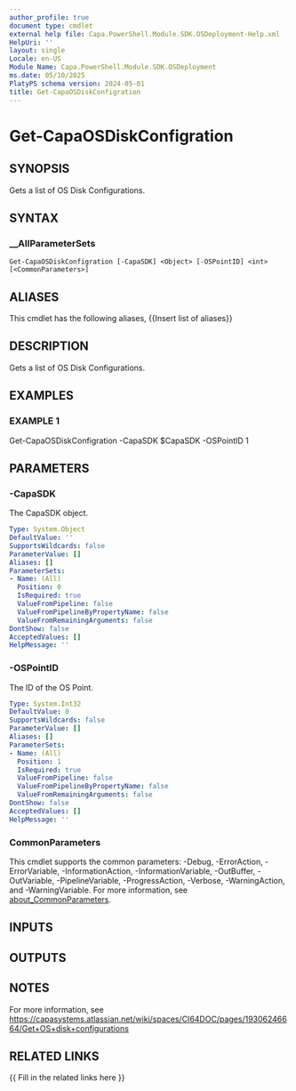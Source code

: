 ```yaml
---
author_profile: true
document type: cmdlet
external help file: Capa.PowerShell.Module.SDK.OSDeployment-Help.xml
HelpUri: ''
layout: single
Locale: en-US
Module Name: Capa.PowerShell.Module.SDK.OSDeployment
ms.date: 05/10/2025
PlatyPS schema version: 2024-05-01
title: Get-CapaOSDiskConfigration
---
```


# Get-CapaOSDiskConfigration

## SYNOPSIS

Gets a list of OS Disk Configurations.

## SYNTAX

### __AllParameterSets

```
Get-CapaOSDiskConfigration [-CapaSDK] <Object> [-OSPointID] <int> [<CommonParameters>]
```

## ALIASES

This cmdlet has the following aliases,
  {{Insert list of aliases}}

## DESCRIPTION

Gets a list of OS Disk Configurations.

## EXAMPLES

### EXAMPLE 1

Get-CapaOSDiskConfigration -CapaSDK $CapaSDK -OSPointID 1

## PARAMETERS

### -CapaSDK

The CapaSDK object.

```yaml
Type: System.Object
DefaultValue: ''
SupportsWildcards: false
ParameterValue: []
Aliases: []
ParameterSets:
- Name: (All)
  Position: 0
  IsRequired: true
  ValueFromPipeline: false
  ValueFromPipelineByPropertyName: false
  ValueFromRemainingArguments: false
DontShow: false
AcceptedValues: []
HelpMessage: ''
```

### -OSPointID

The ID of the OS Point.

```yaml
Type: System.Int32
DefaultValue: 0
SupportsWildcards: false
ParameterValue: []
Aliases: []
ParameterSets:
- Name: (All)
  Position: 1
  IsRequired: true
  ValueFromPipeline: false
  ValueFromPipelineByPropertyName: false
  ValueFromRemainingArguments: false
DontShow: false
AcceptedValues: []
HelpMessage: ''
```

### CommonParameters

This cmdlet supports the common parameters: -Debug, -ErrorAction, -ErrorVariable,
-InformationAction, -InformationVariable, -OutBuffer, -OutVariable, -PipelineVariable,
-ProgressAction, -Verbose, -WarningAction, and -WarningVariable. For more information, see
[about_CommonParameters](https://go.microsoft.com/fwlink/?LinkID=113216).

## INPUTS

## OUTPUTS

## NOTES

For more information, see https://capasystems.atlassian.net/wiki/spaces/CI64DOC/pages/19306246664/Get+OS+disk+configurations


## RELATED LINKS

{{ Fill in the related links here }}

